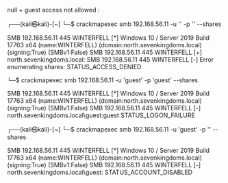 null + guest access not allowed :




┌──(kali㉿kali)-[~]
└─$ crackmapexec smb 192.168.56.11 -u '' -p ''  --shares

SMB         192.168.56.11   445    WINTERFELL       [*] Windows 10 / Server 2019 Build 17763 x64 (name:WINTERFELL) (domain:north.sevenkingdoms.local) (signing:True) (SMBv1:False)
SMB         192.168.56.11   445    WINTERFELL       [+] north.sevenkingdoms.local\: 
SMB         192.168.56.11   445    WINTERFELL       [-] Error enumerating shares: STATUS_ACCESS_DENIED
                                                                                                                                                                      
└─$ crackmapexec smb 192.168.56.11 -u 'guest' -p 'guest'  --shares


SMB         192.168.56.11   445    WINTERFELL       [*] Windows 10 / Server 2019 Build 17763 x64 (name:WINTERFELL) (domain:north.sevenkingdoms.local) (signing:True) (SMBv1:False)
SMB         192.168.56.11   445    WINTERFELL       [-] north.sevenkingdoms.local\guest:guest STATUS_LOGON_FAILURE 
                                                                                                                                                                      
┌──(kali㉿kali)-[~]
└─$ crackmapexec smb 192.168.56.11 -u 'guest' -p ''  --shares 

SMB         192.168.56.11   445    WINTERFELL       [*] Windows 10 / Server 2019 Build 17763 x64 (name:WINTERFELL) (domain:north.sevenkingdoms.local) (signing:True) (SMBv1:False)
SMB         192.168.56.11   445    WINTERFELL       [-] north.sevenkingdoms.local\guest: STATUS_ACCOUNT_DISABLED 
                                                                                                                 
                                                                                                                 
                                                                                                                 
                                                                                                                 